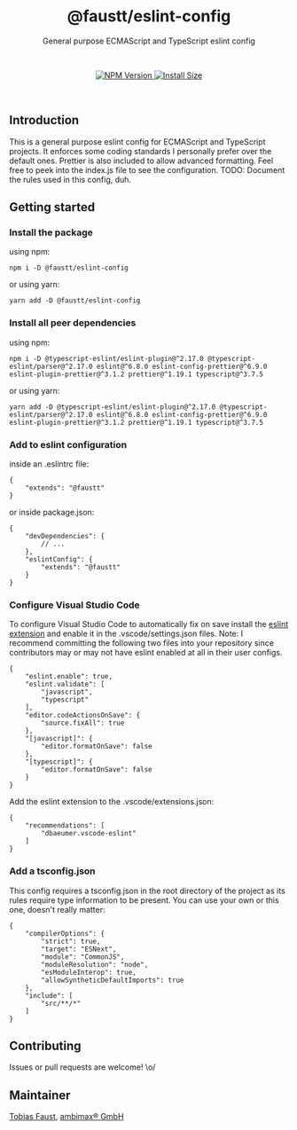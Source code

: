 <h1 align="center">@faustt/eslint-config</h1>

<p align="center">
  General purpose ECMAScript and TypeScript eslint config
</p>

<br>

<p align="center">
  <a href="https://www.npmjs.com/package/@faustt/eslint-config">
    <img alt="NPM Version" src="https://img.shields.io/npm/v/@faustt/eslint-config">
  </a>
  <a href="https://packagephobia.now.sh/result?p=@faustt/eslint-config">
    <img alt="Install Size" src="https://badgen.net/packagephobia/install/@faustt/eslint-config">
  </a>
</p>

<br>


## Introduction

This is a general purpose eslint config for ECMAScript and TypeScript projects. It enforces some coding standards I personally prefer over the default ones. Prettier is also included to allow advanced formatting. Feel free to peek into the index.js file to see the configuration. TODO: Document the rules used in this config, duh.


## Getting started

### Install the package

using npm:

```
npm i -D @faustt/eslint-config
```


or using yarn:

```
yarn add -D @faustt/eslint-config
```


### Install all peer dependencies

using npm:

```
npm i -D @typescript-eslint/eslint-plugin@^2.17.0 @typescript-eslint/parser@^2.17.0 eslint@^6.8.0 eslint-config-prettier@^6.9.0 eslint-plugin-prettier@^3.1.2 prettier@^1.19.1 typescript@^3.7.5
```


or using yarn:

```
yarn add -D @typescript-eslint/eslint-plugin@^2.17.0 @typescript-eslint/parser@^2.17.0 eslint@^6.8.0 eslint-config-prettier@^6.9.0 eslint-plugin-prettier@^3.1.2 prettier@^1.19.1 typescript@^3.7.5
```


### Add to eslint configuration

inside an .eslintrc file:

```
{
    "extends": "@faustt"
}
```


or inside package.json:

```
{
    "devDependencies": {
        // ...
    },
    "eslintConfig": {
        "extends": "@faustt"
    }
}
```


### Configure Visual Studio Code

To configure Visual Studio Code to automatically fix on save install the [eslint extension](https://marketplace.visualstudio.com/items?itemName=dbaeumer.vscode-eslint) and enable it in the .vscode/settings.json files. Note: I recommend committing the following two files into your repository since contributors may or may not have eslint enabled at all in their user configs.

```
{
    "eslint.enable": true,
    "eslint.validate": [
        "javascript",
        "typescript"
    ],
    "editor.codeActionsOnSave": {
        "source.fixAll": true
    },
    "[javascript]": {
        "editor.formatOnSave": false
    },
    "[typescript]": {
        "editor.formatOnSave": false
    }
}
```

Add the eslint extension to the .vscode/extensions.json:

```
{
    "recommendations": [
        "dbaeumer.vscode-eslint"
    ]
}
```


### Add a tsconfig.json

This config requires a tsconfig.json in the root directory of the project as its rules require type information to be present. You can use your own or this one, doesn't really matter:

```
{
    "compilerOptions": {
        "strict": true,
        "target": "ESNext",
        "module": "CommonJS",
        "moduleResolution": "node",
        "esModuleInterop": true,
        "allowSyntheticDefaultImports": true
    },
    "include": [
        "src/**/*"
    ]
}
```


## Contributing

Issues or pull requests are welcome! \o/


## Maintainer

[Tobias Faust](https://github.com/FaustTobias), [ambimax® GmbH](https://www.ambimax.de/)